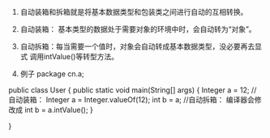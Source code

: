 1. 自动装箱和拆箱就是将基本数据类型和包装类之间进行自动的互相转换。

2. 自动装箱： 基本类型的数据处于需要对象的环境中时，会自动转为“对象”。

3. 自动拆箱：每当需要一个值时，对象会自动转成基本数据类型，没必要再去显式
调用intValue()等转型方法。

4. 例子
package cn.a;


public class User {
	public static void main(String[] args) {
		Integer a = 12;  // 自动装箱： Integer a = Integer.valueOf(12);
		int b = a; //自动拆箱： 编译器会修改成 int b = a.intValue();
	}

}
      